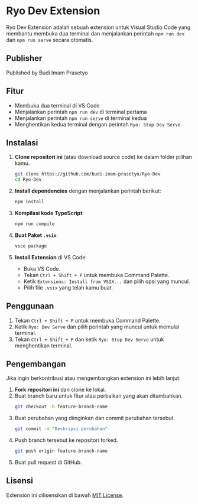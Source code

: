 # Ryo Dev Extension

Ryo Dev Extension adalah sebuah extension untuk Visual Studio Code yang membantu membuka dua terminal dan menjalankan perintah `npm run dev` dan `npm run serve` secara otomatis.

## Publisher

Published by Budi Imam Prasetyo

## Fitur

- Membuka dua terminal di VS Code
- Menjalankan perintah `npm run dev` di terminal pertama
- Menjalankan perintah `npm run serve` di terminal kedua
- Menghentikan kedua terminal dengan perintah `Ryo: Stop Dev Serve`

## Instalasi

1. **Clone repositori ini** (atau download source code) ke dalam folder pilihan kamu.

   ```sh
   git clone https://github.com/budi-imam-prasetyo/Ryo-Dev
   cd Ryo-Dev
   ```
2. **Install dependencies** dengan menjalankan perintah berikut:

   ```sh
   npm install
   ```
3. **Kompilasi kode TypeScript**:

   ```sh
   npm run compile
   ```
4. **Buat Paket `.vsix`**:

   ```sh
   vsce package
   ```
5. **Install Extension** di VS Code:

   - Buka VS Code.
   - Tekan `Ctrl + Shift + P` untuk membuka Command Palette.
   - Ketik `Extensions: Install from VSIX...` dan pilih opsi yang muncul.
   - Pilih file `.vsix` yang telah kamu buat.

## Penggunaan

1. Tekan `Ctrl + Shift + P` untuk membuka Command Palette.
2. Ketik `Ryo: Dev Serve` dan pilih perintah yang muncul untuk memulai terminal.
3. Tekan `Ctrl + Shift + P` dan ketik `Ryo: Stop Dev Serve` untuk menghentikan terminal.

## Pengembangan

Jika ingin berkontribusi atau mengembangkan extension ini lebih lanjut:

1. **Fork repositori ini** dan clone ke lokal.
2. Buat branch baru untuk fitur atau perbaikan yang akan ditambahkan.
   ```sh
   git checkout -b feature-branch-name
   ```
3. Buat perubahan yang diinginkan dan commit perubahan tersebut.
   ```sh
   git commit -m "Deskripsi perubahan"
   ```
4. Push branch tersebut ke repositori forked.
   ```sh
   git push origin feature-branch-name
   ```
5. Buat pull request di GitHub.

## Lisensi

Extension ini dilisensikan di bawah [MIT License](https://github.com/budi-imam-prasetyo/Ryo-Dev/blob/main/LICENSE).
